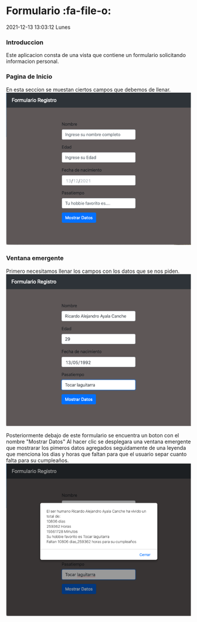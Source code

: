 # Formulario :fa-file-o:
2021-12-13 13:03:12 Lunes

### Introduccion
Este aplicacion consta de una vista que contiene un formulario solicitando informacion
personal.

### Pagina de Inicio
En esta seccion se muestan ciertos campos que debemos de llenar.
![](https://github.com/RicardoAyalaCanche/Formulario/blob/main/Formulario.png)


### Ventana emergente
Primero necesitamos llenar los campos con los datos que se nos piden.
![](https://github.com/RicardoAyalaCanche/Formulario/blob/main/DatosFormulario.png)

Posteriormente debajo de este formulario se encuentra un boton con el nombre "Mostrar Datos"
Al hacer clic se desplegara una ventana emergente que mostrarar los pimeros datos
agregados seguidamente de una leyenda que menciona los dias y horas que faltan 
para que el usuario separ cuanto falta para su cumpleaños.
![](https://github.com/RicardoAyalaCanche/Formulario/blob/main/DatosMostrados.png)
